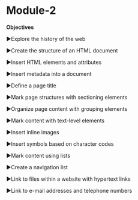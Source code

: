# Module-2
<b>Objectives</b>
<p>&#9658;Explore the history of the web</p>
<p>&#9658;Create the structure of an HTML document</p>
<p>&#9658;Insert HTML elements and attributes</p>
<p>&#9658;Insert metadata into a document</p>
<p>&#9658;Define a page title</p>
<p>&#9658;Mark page structures with sectioning elements</p>
<p>&#9658;Organize page content with grouping elements</p>
<p>&#9658;Mark content with text-level elements</p>
<p>&#9658;Insert inline images</p>
<p>&#9658;Insert symbols based on character codes</p>
<p>&#9658;Mark content using lists</p>
<p>&#9658;Create a navigation list</p>
<p>&#9658;Link to files within a website with hypertext links</p>
<p>&#9658;Link to e-mail addresses and telephone numbers</p>


